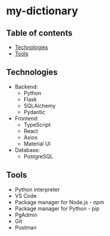 # my-dictionary

## Table of contents
* [Technologies](#technologies)
* [Tools](#tools)

<a name="technologies"></a>
## Technologies
* Backend:
  - Python
  - Flask
  - SQLAlchemy
  - Pydantic
* Frontend:
  - TypeScript
  - React
  - Axios
  - Material UI
* Database:
  - PostgreSQL

<a name="tools"></a>
## Tools
* Python interpreter
* VS Code
* Package manager for Node.js - npm
* Package manager for Python - pip
* PgAdmin
* Git
* Postman